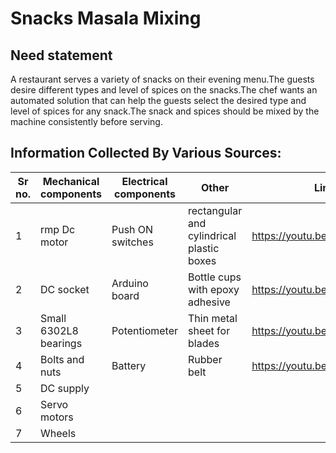#  Snacks Masala Mixing
## Need statement
 A restaurant serves a variety of snacks on their evening menu.The guests desire different types and level of spices on the   snacks.The chef wants an automated solution that can help the guests select the desired type and level of spices for any snack.The snack and spices should be mixed by the machine consistently before serving.
## Information Collected By Various Sources:
|Sr no.|Mechanical components|Electrical components|Other|Links|
|--|--|--|--|--|
|1|rmp Dc motor|Push ON switches|rectangular and cylindrical plastic boxes|https://youtu.be/Z2zK6UAEOGk|
|2|DC socket|Arduino board|Bottle cups with epoxy adhesive|https://youtu.be/uqXUjiie394|
|3|Small 6302L8 bearings|Potentiometer|Thin metal sheet for blades|https://youtu.be/hacZfAwSLDc|
|4|Bolts and nuts|Battery|Rubber belt|https://youtu.be/WTtT92Gr1CY|
|5|DC supply||||
|6|Servo motors||||
|7|Wheels||||
